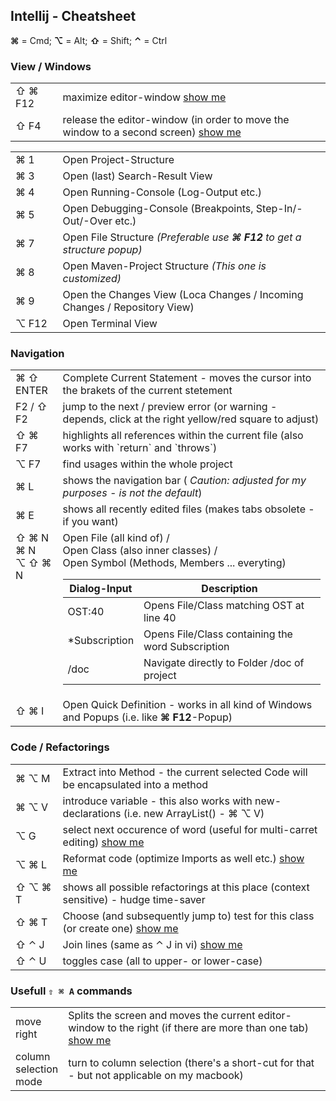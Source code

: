 ## Intellij - Cheatsheet

__⌘__ = Cmd; __⌥__ = Alt; __⇧__ = Shift; __⌃__ = Ctrl  <br/>

### View / Windows 
<table width="100%">
    <tr>
        <td width="15%">⇧ ⌘ F12</td>
        <td>maximize editor-window <a href="hhttps://www.youtube.com/watch_popup?v=lokcNBCxe9A">show me</a></td>
    </tr>
    <tr>
        <td>⇧ F4</td>
        <td>release the editor-window (in order to move the window to a second screen) <a href="https://www.youtube.com/watch_popup?v=SIBPdwPuWBI">show me</a></td>
    </tr>
</table>

<table width="100%">
    <tr>
        <td width="15%">⌘ 1</td>
        <td>Open Project-Structure</td>
    </tr>
    <tr>
        <td>⌘ 3</td>
        <td>Open (last) Search-Result View</td>
    </tr>
    <tr>
        <td>⌘ 4</td>
        <td>Open Running-Console (Log-Output etc.)</td>
    </tr>
    <tr>
        <td>⌘ 5</td>
        <td>Open Debugging-Console (Breakpoints, Step-In/-Out/-Over etc.)</td>
    </tr>        
    <tr>
        <td>⌘ 7</td>
        <td>Open File Structure <i>(Preferable use <b>⌘ F12</b> to get a structure popup)</i></td>
    </tr>
    <tr>
        <td>⌘ 8</td>
        <td>Open Maven-Project Structure <i>(This one is customized)</i></td>
    </tr>    
    <tr>
        <td>⌘ 9</td>
        <td>Open the Changes View (Loca Changes / Incoming Changes / Repository View)</td>
    </tr>
    <tr>
        <td>⌥ F12</td>
        <td>Open Terminal View</td>
    </tr>    
</table>

### Navigation
<table width="100%">
	<tr>
		<td width="15%">⌘ ⇧ ENTER</td>
		<td>Complete Current Statement - moves the cursor into the brakets of the current stetement</td>
	</tr>
	<tr>
		<td>F2 / ⇧ F2</td>
		<td>jump to the next / preview error (or warning - depends, click at the right yellow/red square to adjust)</td>
	</tr>
	<tr>
		<td>⇧ ⌘ F7</td>
		<td>highlights all references within the current file (also works with `return` and `throws`)</td>
	</tr>
	<tr>
		<td>⌥ F7</td>
		<td>find usages within the whole project</td>
	</tr>
	<tr>
		<td>⌘ L</td>
		<td>shows the navigation bar (<i> Caution: adjusted for my purposes - is not the default</i>)</td>
	</tr>
	<tr>
		<td>⌘ E</td>
		<td>shows all recently edited files (makes tabs obsolete - if you want)</td>
	</tr>
	<tr>
		<td valign="top">⇧ ⌘ N <br/>⌘ N <br/>⌥ ⇧ ⌘ N <br/></td>
		<td>
			Open File (all kind of) /<br/> Open Class (also inner classes) /<br/> Open Symbol (Methods, Members ... everyting)
			<table width="100%">
				<thead><tr><th>Dialog-Input</th><th>Description</th></tr></thead>			
				<tr><td>OST:40</td><td>Opens File/Class matching OST at line 40</td></tr>
				<tr><td>*Subscription</td><td>Opens File/Class containing the word Subscription</td></tr>
				<tr><td>/doc</td><td>Navigate directly to Folder /doc of project</td></tr>
			</table>
		</td>
	</tr>	
	<tr>
		<td>⇧ ⌘ I</td>
		<td>Open Quick Definition - works in all kind of Windows and Popups (i.e. like <b>⌘ F12</b>-Popup)</td>
	</tr>	
</table>

### Code / Refactorings
<table width="100%">
	<tr>
		<td width="15%">⌘ ⌥ M</td>
		<td>Extract into Method - the current selected Code will be encapsulated into a method</td>
	</tr>
	<tr>
		<td>⌘ ⌥ V</td>
		<td>introduce variable - this also works with new-declarations (i.e. new ArrayList<String>() - ⌘ ⌥ V)</td>
	</tr>
	<tr>
		<td>⌥ G</td>
		<td>select next occurence of word (useful for multi-carret editing) <a href="https://www.youtube.com/watch_popup?v=5FPmNJ_KDtY";>show me</a></td>
	</tr>
	<tr>
		<td>⌥ ⌘ L</td>
		<td>Reformat code (optimize Imports as well etc.) <a href="https://www.youtube.com/watch_popup?v=y_4cL7yJNfw";>show me</a></td>
	</tr>
    <tr>
        <td>⇧ ⌥ ⌘ T</td>
        <td>shows all possible  refactorings at this place (context sensitive) - hudge time-saver</td>
    </tr>
    <tr>
        <td>⇧ ⌘ T</td>
        <td>Choose (and subsequently jump to) test for this class (or create one) <a href="https://www.youtube.com/watch_popup?v=KfcszD8f6KU";>show me</a></td>
    </tr>
    <tr>
        <td>⇧ ⌃ J</td>
        <td>Join lines (same as ⌃ J in vi) <a href="https://www.youtube.com/watch_popup?v=Z96eemZwBbg";>show me</a></td>
    </tr>
    <tr>
        <td>⇧ ⌃ U</td>
        <td>toggles case (all to upper- or lower-case)</td>
    </tr>
</table>	

### Usefull `⇧ ⌘ A` commands
<table width="100%">
    <tr>
        <td width="15%">move right</td>
        <td>Splits the screen and moves the current editor-window to the right (if there are more than one tab) <a href="https://www.youtube.com/watch_popup?v=52FkA4moPlM";>show me</a></td>
    </tr>
    <tr>
        <td>column selection mode</td>
        <td>turn to column selection (there's a short-cut for that - but not applicable on my macbook)</td>
    </tr>
</table>
